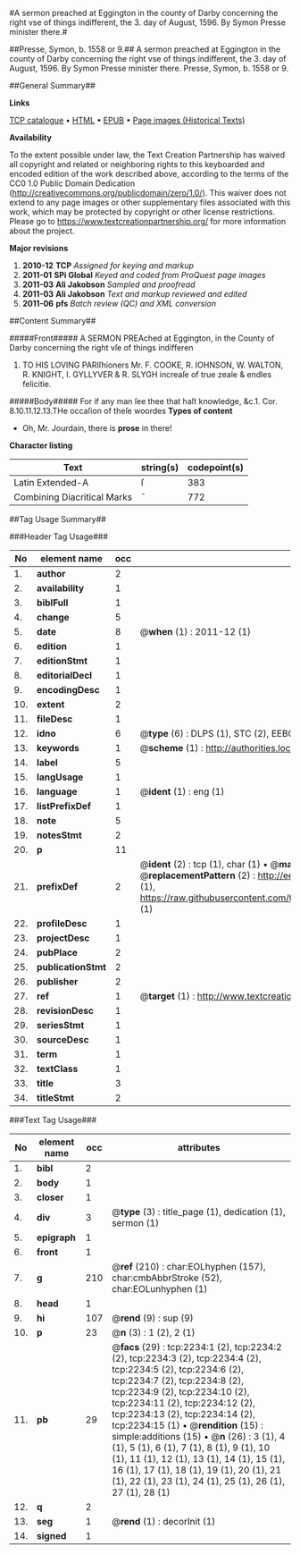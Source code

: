 #A sermon preached at Eggington in the county of Darby concerning the right vse of things indifferent, the 3. day of August, 1596. By Symon Presse minister there.#

##Presse, Symon, b. 1558 or 9.##
A sermon preached at Eggington in the county of Darby concerning the right vse of things indifferent, the 3. day of August, 1596. By Symon Presse minister there.
Presse, Symon, b. 1558 or 9.

##General Summary##

**Links**

[TCP catalogue](http://www.ota.ox.ac.uk/tcp/)  • 
[HTML](http://tei.it.ox.ac.uk/tcp/Texts-HTML/free/A09/A09949.html)  • 
[EPUB](http://tei.it.ox.ac.uk/tcp/Texts-EPUB/free/A09/A09949.epub) • 
[Page images (Historical Texts)](https://historicaltexts.jisc.ac.uk/eebo-99837887e)

**Availability**

To the extent possible under law, the Text Creation Partnership has waived all copyright and related or neighboring rights to this keyboarded and encoded edition of the work described above, according to the terms of the CC0 1.0 Public Domain Dedication (http://creativecommons.org/publicdomain/zero/1.0/). This waiver does not extend to any page images or other supplementary files associated with this work, which may be protected by copyright or other license restrictions. Please go to https://www.textcreationpartnership.org/ for more information about the project.

**Major revisions**

1. __2010-12__ __TCP__ *Assigned for keying and markup*
1. __2011-01__ __SPi Global__ *Keyed and coded from ProQuest page images*
1. __2011-03__ __Ali Jakobson__ *Sampled and proofread*
1. __2011-03__ __Ali Jakobson__ *Text and markup reviewed and edited*
1. __2011-06__ __pfs__ *Batch review (QC) and XML conversion*

##Content Summary##

#####Front#####
A SERMON PREAched at Eggington, in the County of Darby concerning the right vſe of things indifferen
1. TO HIS LOVING PARIſhioners Mr. F. COOKE, R. IOHNSON, W. WALTON, R. KNIGHT, I. GYLLYVER & R. SLYGH increaſe of true zeale & endles felicitie.

#####Body#####
For if any man ſee thee that haſt knowledge, &c.1. Cor. 8.10.11.12.13.THe occaſion of theſe woordes 
**Types of content**

  * Oh, Mr. Jourdain, there is **prose** in there!

**Character listing**


|Text|string(s)|codepoint(s)|
|---|---|---|
|Latin Extended-A|ſ|383|
|Combining             Diacritical Marks|̄|772|

##Tag Usage Summary##

###Header Tag Usage###

|No|element name|occ|attributes|
|---|---|---|---|
|1.|__author__|2||
|2.|__availability__|1||
|3.|__biblFull__|1||
|4.|__change__|5||
|5.|__date__|8| @__when__ (1) : 2011-12 (1)|
|6.|__edition__|1||
|7.|__editionStmt__|1||
|8.|__editorialDecl__|1||
|9.|__encodingDesc__|1||
|10.|__extent__|2||
|11.|__fileDesc__|1||
|12.|__idno__|6| @__type__ (6) : DLPS (1), STC (2), EEBO-CITATION (1), PROQUEST (1), VID (1)|
|13.|__keywords__|1| @__scheme__ (1) : http://authorities.loc.gov/ (1)|
|14.|__label__|5||
|15.|__langUsage__|1||
|16.|__language__|1| @__ident__ (1) : eng (1)|
|17.|__listPrefixDef__|1||
|18.|__note__|5||
|19.|__notesStmt__|2||
|20.|__p__|11||
|21.|__prefixDef__|2| @__ident__ (2) : tcp (1), char (1)  •  @__matchPattern__ (2) : ([0-9\-]+):([0-9IVX]+) (1), (.+) (1)  •  @__replacementPattern__ (2) : http://eebo.chadwyck.com/downloadtiff?vid=$1&page=$2 (1), https://raw.githubusercontent.com/textcreationpartnership/Texts/master/tcpchars.xml#$1 (1)|
|22.|__profileDesc__|1||
|23.|__projectDesc__|1||
|24.|__pubPlace__|2||
|25.|__publicationStmt__|2||
|26.|__publisher__|2||
|27.|__ref__|1| @__target__ (1) : http://www.textcreationpartnership.org/docs/. (1)|
|28.|__revisionDesc__|1||
|29.|__seriesStmt__|1||
|30.|__sourceDesc__|1||
|31.|__term__|1||
|32.|__textClass__|1||
|33.|__title__|3||
|34.|__titleStmt__|2||


###Text Tag Usage###

|No|element name|occ|attributes|
|---|---|---|---|
|1.|__bibl__|2||
|2.|__body__|1||
|3.|__closer__|1||
|4.|__div__|3| @__type__ (3) : title_page (1), dedication (1), sermon (1)|
|5.|__epigraph__|1||
|6.|__front__|1||
|7.|__g__|210| @__ref__ (210) : char:EOLhyphen (157), char:cmbAbbrStroke (52), char:EOLunhyphen (1)|
|8.|__head__|1||
|9.|__hi__|107| @__rend__ (9) : sup (9)|
|10.|__p__|23| @__n__ (3) : 1 (2), 2 (1)|
|11.|__pb__|29| @__facs__ (29) : tcp:2234:1 (2), tcp:2234:2 (2), tcp:2234:3 (2), tcp:2234:4 (2), tcp:2234:5 (2), tcp:2234:6 (2), tcp:2234:7 (2), tcp:2234:8 (2), tcp:2234:9 (2), tcp:2234:10 (2), tcp:2234:11 (2), tcp:2234:12 (2), tcp:2234:13 (2), tcp:2234:14 (2), tcp:2234:15 (1)  •  @__rendition__ (15) : simple:additions (15)  •  @__n__ (26) : 3 (1), 4 (1), 5 (1), 6 (1), 7 (1), 8 (1), 9 (1), 10 (1), 11 (1), 12 (1), 13 (1), 14 (1), 15 (1), 16 (1), 17 (1), 18 (1), 19 (1), 20 (1), 21 (1), 22 (1), 23 (1), 24 (1), 25 (1), 26 (1), 27 (1), 28 (1)|
|12.|__q__|2||
|13.|__seg__|1| @__rend__ (1) : decorInit (1)|
|14.|__signed__|1||
